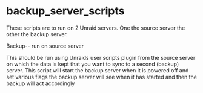 # backup_server_scripts

These scripts are to run on 2 Unraid servers. One the source server the other the backup server.

Backup-- run on source server

This should be run using Unraids user scripts plugin from the source server on which the data is kept that you want to sync to a second (backup) server.
This script will start the backup server when it is powered off and set various flags the backup server will see when it has started and then the backup will act accordingly
